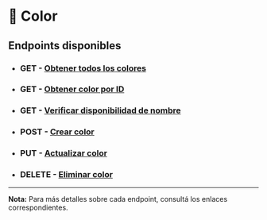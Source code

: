 # 🎨 **Color**

## **Endpoints disponibles**

- ### **GET** - [Obtener todos los colores](../endpoints/getAll.md)

- ### **GET** - [Obtener color por ID](../endpoints/getOne.md)

- ### **GET** - [Verificar disponibilidad de nombre](../endpoints/verifyNameAvailability.md)

- ### **POST** - [Crear color](../endpoints/create.md)

- ### **PUT** - [Actualizar color](../endpoints/update.md)

- ### **DELETE** - [Eliminar color](../endpoints/delete.md)

---

**Nota:** Para más detalles sobre cada endpoint, consultá los enlaces correspondientes.
